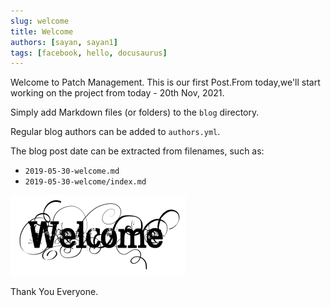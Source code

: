 ```yaml
---
slug: welcome
title: Welcome
authors: [sayan, sayan1]
tags: [facebook, hello, docusaurus]
---
```


Welcome to Patch Management.
This is our first Post.From today,we'll start working on the project from today - 20th Nov, 2021.

Simply add Markdown files (or folders) to the `blog` directory.

Regular blog authors can be added to `authors.yml`.

The blog post date can be extracted from filenames, such as:

- `2019-05-30-welcome.md`
- `2019-05-30-welcome/index.md`


![Docusaurus Plushie](./docusaurus-plushie-banner.png)

Thank You Everyone.